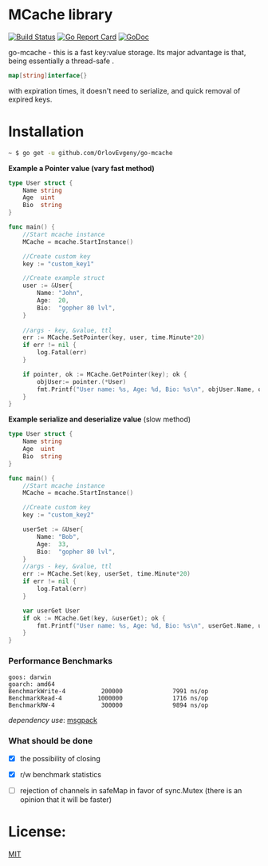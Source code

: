 # MCache library

[![Build Status](https://travis-ci.org/OrlovEvgeny/go-mcache.svg?branch=master)](https://travis-ci.org/OrlovEvgeny/go-mcache)
[![Go Report Card](https://goreportcard.com/badge/github.com/OrlovEvgeny/go-mcache?v1)](https://goreportcard.com/report/github.com/OrlovEvgeny/go-mcache)
[![GoDoc](https://godoc.org/github.com/OrlovEvgeny/go-mcache?status.svg)](https://godoc.org/github.com/OrlovEvgeny/go-mcache)

go-mcache - this is a fast key:value storage.
Its major advantage is that, being essentially a thread-safe .

```go 
map[string]interface{}
``` 
with expiration times, it doesn't need to serialize, and quick removal of expired keys.

# Installation

```bash
~ $ go get -u github.com/OrlovEvgeny/go-mcache
```

**Example a Pointer value (vary fast method)**

```go
type User struct {
	Name string
	Age  uint
	Bio  string
}

func main() {
	//Start mcache instance
	MCache = mcache.StartInstance()

	//Create custom key
	key := "custom_key1"

	//Create example struct
	user := &User{
		Name: "John",
		Age:  20,
		Bio:  "gopher 80 lvl",
	}
	
	//args - key, &value, ttl
	err := MCache.SetPointer(key, user, time.Minute*20)
	if err != nil {
		log.Fatal(err)
	}

	if pointer, ok := MCache.GetPointer(key); ok {
		objUser:= pointer.(*User)
		fmt.Printf("User name: %s, Age: %d, Bio: %s\n", objUser.Name, objUser.Age, objUser.Bio)			
	}
}
```



**Example serialize and deserialize value** (slow method)

```go
type User struct {
	Name string
	Age  uint
	Bio  string
}

func main() {
	//Start mcache instance
	MCache = mcache.StartInstance()

	//Create custom key
	key := "custom_key2"

	userSet := &User{
		Name: "Bob",
		Age:  33,
		Bio:  "gopher 80 lvl",
	}
	//args - key, &value, ttl
	err := MCache.Set(key, userSet, time.Minute*20)
	if err != nil {
		log.Fatal(err)
	}

	var userGet User
	if ok := MCache.Get(key, &userGet); ok {
		fmt.Printf("User name: %s, Age: %d, Bio: %s\n", userGet.Name, userGet.Age, userGet.Bio)
	}
}
```


### Performance Benchmarks

    goos: darwin
    goarch: amd64
    BenchmarkWrite-4          200000              7991 ns/op 
    BenchmarkRead-4          1000000              1716 ns/op 
    BenchmarkRW-4             300000              9894 ns/op

*dependency use*: [msgpack](https://github.com/vmihailenco/msgpack)

### What should be done

- [x] the possibility of closing
- [x] r/w benchmark statistics
- [ ] rejection of channels in safeMap in favor of sync.Mutex (there is an opinion that it will be faster)




# License:

[MIT](LICENSE)
